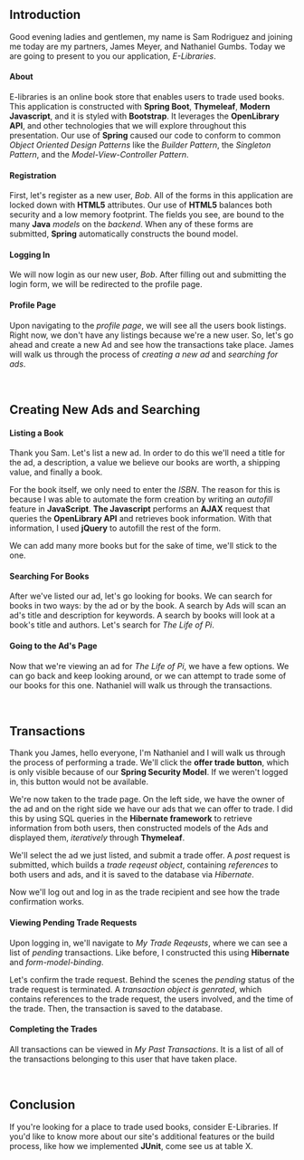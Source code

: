 ## Introduction

Good evening ladies and gentlemen, my name is Sam Rodriguez and joining me today are my partners, James Meyer, and 
Nathaniel Gumbs. Today we are going to present to you our application, *E-Libraries*. 

#### About

E-libraries is an online book store that enables users to trade used books. This application is constructed with **Spring
Boot**, **Thymeleaf**, **Modern Javascript**, and it is styled with **Bootstrap**. It leverages the **OpenLibrary API**,
and other technologies that we will explore throughout this presentation. Our use of **Spring** caused our code to
conform to common *Object Oriented Design Patterns* like the *Builder Pattern*, the *Singleton Pattern*, and the
*Model-View-Controller Pattern*. 

#### Registration

First, let's register as a new user, *Bob*. All of the forms in this application are locked down with **HTML5** attributes. Our 
use of **HTML5** balances both security and a low memory footprint. The fields you see, are bound to the many **Java**
*models* on the *backend*. When any of these forms are submitted, **Spring** automatically constructs the bound model.

#### Logging In

We will now login as our new user, *Bob*. After filling out and submitting the login form, we will be redirected to the 
profile page.

#### Profile Page

Upon navigating to the *profile page*, we will see all the users book listings. Right now, we don't have any listings 
because we're a new user. So, let's go ahead and create a new Ad and see how the transactions take place. James will
walk us through the process of *creating a new ad* and *searching for ads*.

<br>

## Creating New Ads and Searching

#### Listing a Book

Thank you Sam. Let's list a new ad. In order to do this we'll need a title for the ad, a description, a value we believe 
our books are worth, a shipping value, and finally a book. 

For the book itself, we only need to enter the *ISBN*. The reason for this is because I was able to automate the form
creation by writing an *autofill* feature in **JavaScript**. **The Javascript** performs an **AJAX** request that queries 
the **OpenLibrary API** and retrieves book information. With that information, I used **jQuery** to autofill the rest of 
the form.

We can add many more books but for the sake of time, we'll stick to the one. 

#### Searching For Books

After we've listed our ad, let's go looking for books. We can search for books in two ways: by the ad or by the book. A
search by Ads will scan an ad's title and description for keywords. A search by books will look at a book's title and
authors. Let's search for *The Life of Pi*.

#### Going to the Ad's Page

Now that we're viewing an ad for *The Life of Pi*, we have a few options. We can go back and keep looking around, or we
can attempt to trade some of our books for this one. Nathaniel will walk us through the transactions.

<br>

## Transactions

Thank you James, hello everyone, I'm Nathaniel and I will walk us through the process of performing a trade. We'll click 
the **offer trade button**, which is only visible because of our **Spring Security Model**. If we weren't logged in, this
button would not be available. 

We're now taken to the trade page. On the left side, we have the owner of the ad and on the right side we have our ads
that we can offer to trade. I did this by using SQL queries in the **Hibernate framework** to retrieve information from both
users, then constructed models of the Ads and displayed them, *iteratively* through **Thymeleaf**.

We'll select the ad we just listed, and submit a trade offer. A *post* request is submitted, which builds a *trade reqeust
object*, containing *references* to both users and ads, and it is saved to the database via *Hibernate*.

Now we'll log out and log in as the trade recipient and see how the trade confirmation works.

#### Viewing Pending Trade Requests

Upon logging in, we'll navigate to *My Trade Reqeusts*, where we can see a list of *pending* transactions. Like before,
I constructed this using **Hibernate** and *form-model-binding*.

Let's confirm the trade request. Behind the scenes the *pending* status of the trade request is terminated. A *transaction
object is genrated*, which contains references to the trade request, the users involved, and the time of the trade. Then, 
the transaction is saved to the database.

#### Completing the Trades

All transactions can be viewed in *My Past Transactions*. It is a list of all of the transactions belonging to this user
that have taken place.

<br>

## Conclusion

If you're looking for a place to trade used books, consider E-Libraries. If you'd like to know more about our site's
additional features or the build process, like how we implemented **JUnit**, come see us at table X.